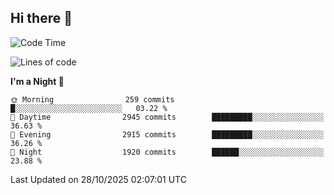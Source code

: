 ## Hi there 👋

<!--
**Wangmerlyn/Wangmerlyn** is a ✨ _special_ ✨ repository because its `README.md` (this file) appears on your GitHub profile.

Here are some ideas to get you started:

- 🔭 I’m currently working on ...
- 🌱 I’m currently learning ...
- 👯 I’m looking to collaborate on ...
- 🤔 I’m looking for help with ...
- 💬 Ask me about ...
- 📫 How to reach me: ...
- 😄 Pronouns: ...
- ⚡ Fun fact: ...
-->
<!--START_SECTION:waka-->
![Code Time](http://img.shields.io/badge/Code%20Time-586%20hrs%204%20mins-blue)

![Lines of code](https://img.shields.io/badge/From%20Hello%20World%20I%27ve%20Written-43.7%20million%20lines%20of%20code-blue)

**I'm a Night 🦉** 

```text
🌞 Morning                259 commits         █░░░░░░░░░░░░░░░░░░░░░░░░   03.22 % 
🌆 Daytime                2945 commits        █████████░░░░░░░░░░░░░░░░   36.63 % 
🌃 Evening                2915 commits        █████████░░░░░░░░░░░░░░░░   36.26 % 
🌙 Night                  1920 commits        ██████░░░░░░░░░░░░░░░░░░░   23.88 % 
```



 Last Updated on 28/10/2025 02:07:01 UTC
<!--END_SECTION:waka-->
